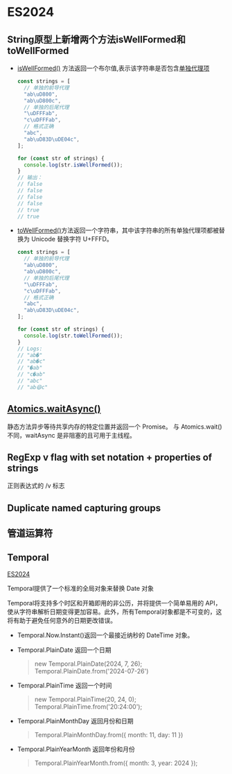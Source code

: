 # ES2024

## String原型上新增两个方法isWellFormed和toWellFormed 

* [isWellFormed()](https://developer.mozilla.org/zh-CN/docs/Web/JavaScript/Reference/Global_Objects/String/isWellFormed) 方法返回一个布尔值,表示该字符串是否包含[单独代理项](https://developer.mozilla.org/zh-CN/docs/Web/JavaScript/Reference/Global_Objects/String#utf-16_%E5%AD%97%E7%AC%A6%E3%80%81unicode_%E7%A0%81%E4%BD%8D%E5%92%8C%E5%AD%97%E7%B4%A0%E7%B0%87)
  ```js
  const strings = [
    // 单独的前导代理
    "ab\uD800",
    "ab\uD800c",
    // 单独的后尾代理
    "\uDFFFab",
    "c\uDFFFab",
    // 格式正确
    "abc",
    "ab\uD83D\uDE04c",
  ];

  for (const str of strings) {
    console.log(str.isWellFormed());
  }
  // 输出：
  // false
  // false
  // false
  // false
  // true
  // true
  ```

* [toWellFormed()](https://developer.mozilla.org/zh-CN/docs/Web/JavaScript/Reference/Global_Objects/String/toWellFormed)方法返回一个字符串，其中该字符串的所有单独代理项都被替换为 Unicode 替换字符 U+FFFD。
  ```js
  const strings = [
    // 单独的前导代理
    "ab\uD800",
    "ab\uD800c",
    // 单独的后尾代理
    "\uDFFFab",
    "c\uDFFFab",
    // 格式正确
    "abc",
    "ab\uD83D\uDE04c",
  ];

  for (const str of strings) {
    console.log(str.toWellFormed());
  }
  // Logs:
  // "ab�"
  // "ab�c"
  // "�ab"
  // "c�ab"
  // "abc"
  // "ab😄c"

  ```


## [Atomics.waitAsync()](https://developer.mozilla.org/zh-CN/docs/Web/JavaScript/Reference/Global_Objects/Atomics/waitAsync)
静态方法异步等待共享内存的特定位置并返回一个 Promise。
与 Atomics.wait() 不同，waitAsync 是非阻塞的且可用于主线程。


## RegExp v flag with set notation + properties of strings
正则表达式的 /v 标志

## Duplicate named capturing groups
## 管道运算符

## Temporal
[ES2024](https://github.com/tc39/proposals/blob/HEAD/finished-proposals.md)

Temporal提供了一个标准的全局对象来替换 Date 对象

Temporal将支持多个时区和开箱即用的非公历，并将提供一个简单易用的 API，使从字符串解析日期变得更加容易。此外，所有Temporal对象都是不可变的，这将有助于避免任何意外的日期更改错误。

* Temporal.Now.Instant()返回一个最接近纳秒的 DateTime 对象。
* Temporal.PlainDate 返回一个日期
  > new Temporal.PlainDate(2024, 7, 26);
    Temporal.PlainDate.from('2024-07-26')

* Temporal.PlainTime 返回一个时间
  > new Temporal.PlainTime(20, 24, 0);
    Temporal.PlainTime.from('20:24:00');

* Temporal.PlainMonthDay 返回月份和日期
  >  Temporal.PlainMonthDay.from({ month: 11, day: 11 })

* Temporal.PlainYearMonth 返回年份和月份
  >  Temporal.PlainYearMonth.from({ month: 3, year: 2024 });
